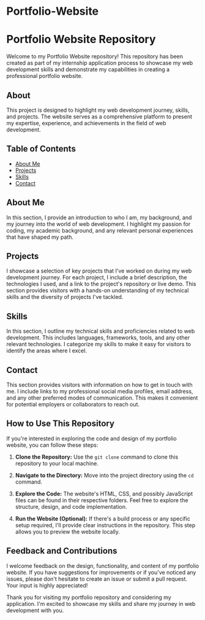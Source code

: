 # Portfolio-Website
# Portfolio Website Repository

Welcome to my Portfolio Website repository! This repository has been created as part of my internship application process to showcase my web development skills and demonstrate my capabilities in creating a professional portfolio website.

## About

This project is designed to highlight my web development journey, skills, and projects. The website serves as a comprehensive platform to present my expertise, experience, and achievements in the field of web development.

## Table of Contents

- [About Me](#about-me)
- [Projects](#projects)
- [Skills](#skills)
- [Contact](#contact)

## About Me

In this section, I provide an introduction to who I am, my background, and my journey into the world of web development. I highlight my passion for coding, my academic background, and any relevant personal experiences that have shaped my path.

## Projects

I showcase a selection of key projects that I've worked on during my web development journey. For each project, I include a brief description, the technologies I used, and a link to the project's repository or live demo. This section provides visitors with a hands-on understanding of my technical skills and the diversity of projects I've tackled.

## Skills

In this section, I outline my technical skills and proficiencies related to web development. This includes languages, frameworks, tools, and any other relevant technologies. I categorize my skills to make it easy for visitors to identify the areas where I excel.

## Contact

This section provides visitors with information on how to get in touch with me. I include links to my professional social media profiles, email address, and any other preferred modes of communication. This makes it convenient for potential employers or collaborators to reach out.

## How to Use This Repository

If you're interested in exploring the code and design of my portfolio website, you can follow these steps:

1. **Clone the Repository:** Use the `git clone` command to clone this repository to your local machine.

2. **Navigate to the Directory:** Move into the project directory using the `cd` command.

3. **Explore the Code:** The website's HTML, CSS, and possibly JavaScript files can be found in their respective folders. Feel free to explore the structure, design, and code implementation.

4. **Run the Website (Optional):** If there's a build process or any specific setup required, I'll provide clear instructions in the repository. This step allows you to preview the website locally.

## Feedback and Contributions

I welcome feedback on the design, functionality, and content of my portfolio website. If you have suggestions for improvements or if you've noticed any issues, please don't hesitate to create an issue or submit a pull request. Your input is highly appreciated!

Thank you for visiting my portfolio repository and considering my application. I'm excited to showcase my skills and share my journey in web development with you.
